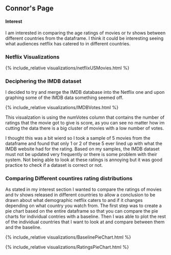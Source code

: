 ## Connor's Page

#### Interest

I am interested in comparing the age ratings of movies or tv shows between different countries from the dataframe. I think it could be interesting seeing what audiences netflix has catered to in different countries.

### Netflix Visualizations


{% include_relative visualizations/netflixUSMovies.html %}

### Deciphering the IMDB dataset

I decided to try and merge the IMDB database into the Netflix one and upon graphing some of the IMDB data something seemed off.


{% include_relative visualizations/IMDBVotes.html %}

This visualzation is using the numVotes column that contains the number of ratings that the movie got to give is score, as you can see no matter how im cutting the data there is a big cluster of movies with a low number of votes.

I thought this was a bit wierd so I took a sample of 5 movies from the dataframe and found that only 1 or 2 of these 5 ever lined up with what the IMDB website had for the rating. Based on my samples, the IMDB dataset must not be updated very frequently or there is some problem with their system. Not being able to look at these ratings is annoying but it was good practice to check if 
a dataset is correct or not.

### Comparing Different countires rating distributions

As stated in my interest section I wanted to compare the ratings of movies and tv shows released in different countries to allow a conclusion to be drawn about what demographic netflix caters to and if it changes depending on what country you watch from.
The first step was to create a pie chart based on the entire dataframe so that you can compare the pie charts for individual contries with a baseline. Then I was able to plot the rest of the individual countries that I want to look at and compare between them and the baseline.

{% include_relative visualizations/BaselinePieChart.html %}

{% include_relative visualizations/RatingsPieChart.html %}